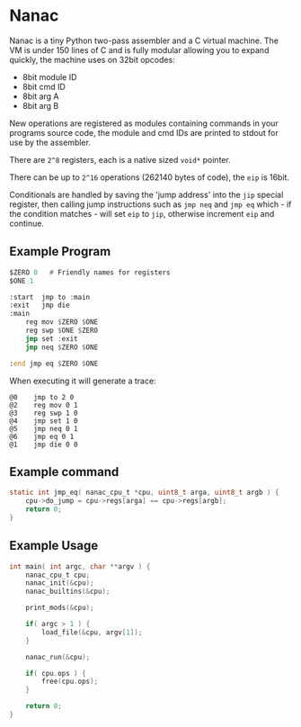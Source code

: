 # Nanac

Nanac is a tiny Python two-pass assembler and a C virtual machine. The VM is under 150 lines of C and is fully modular allowing you to expand quickly, the machine uses on 32bit opcodes:

 * 8bit module ID
 * 8bit cmd ID
 * 8bit arg A
 * 8bit arg B

New operations are registered as modules containing commands in your programs source code,
the module and cmd IDs are printed to stdout for use by the assembler.

There are `2^8` registers, each is a native sized `void*` pointer.

There can be up to `2^16` operations (262140 bytes of code), the `eip` is 16bit.

Conditionals are handled by saving the 'jump address' into the `jip` special register, then calling jump instructions such as `jmp neq` and `jmp eq` which - if the condition matches - will set `eip` to `jip`, otherwise increment `eip` and continue.


## Example Program

```asm
$ZERO 0   # Friendly names for registers
$ONE 1

:start	jmp to :main
:exit	jmp die
:main
	reg mov $ZERO $ONE
	reg swp $ONE $ZERO
	jmp set :exit
	jmp neq $ZERO $ONE

:end jmp eq $ZERO $ONE

```

When executing it will generate a trace:

```
@0    jmp to 2 0
@2    reg mov 0 1
@3    reg swp 1 0
@4    jmp set 1 0
@5    jmp neq 0 1
@6    jmp eq 0 1
@1    jmp die 0 0
```

## Example command

```c
static int jmp_eq( nanac_cpu_t *cpu, uint8_t arga, uint8_t argb ) {
	cpu->do_jump = cpu->regs[arga] == cpu->regs[argb];
	return 0;
}
```

## Example Usage

```c
int main( int argc, char **argv ) {
	nanac_cpu_t cpu;
	nanac_init(&cpu);
	nanac_builtins(&cpu);

	print_mods(&cpu);

	if( argc > 1 ) {
		load_file(&cpu, argv[1]);
	}

	nanac_run(&cpu);

	if( cpu.ops ) {
		free(cpu.ops);
	}

	return 0;
}
```
